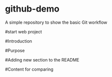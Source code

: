 # github-demo
A simple repository to show the basic Git workflow 

#start web project	

#Introduction

#Purpose

#Adding new section to the README

#Content for comparing